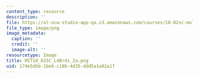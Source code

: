 ```yaml
---
content_type: resource
description: ''
file: https://ol-ocw-studio-app-qa.s3.amazonaws.com/courses/18-02sc-multivariable-calculus-fall-2010/174e5dbb1be6c18b4d35ddd5a1a02a1f_MIT18_02SC_L4Brds_2a.png
file_type: image/png
image_metadata:
  caption: ''
  credit: ''
  image-alt: ''
resourcetype: Image
title: MIT18_02SC_L4Brds_2a.png
uid: 174e5dbb-1be6-c18b-4d35-ddd5a1a02a1f
---
```

